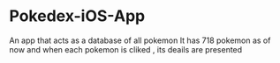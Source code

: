 # Pokedex-iOS-App
An app that acts as a database of all pokemon
It has 718 pokemon as of now and when each pokemon is cliked , its deails are presented
